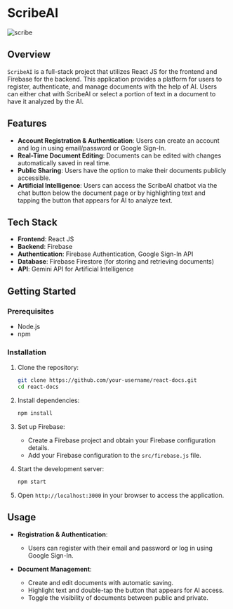 # ScribeAI
![scribe](https://github.com/user-attachments/assets/a82d7b24-848a-4b20-8f27-39060a1df894)

## Overview

`ScribeAI` is a full-stack project that utilizes React JS for the frontend and Firebase for the backend. This application provides a platform for users to register, authenticate, and manage documents with the help of AI. Users can either chat with ScribeAI or select a portion of text in a document to have it analyzed by the AI.

## Features

- **Account Registration & Authentication**: Users can create an account and log in using email/password or Google Sign-In.
- **Real-Time Document Editing**: Documents can be edited with changes automatically saved in real time.
- **Public Sharing**: Users have the option to make their documents publicly accessible.
- **Artificial Intelligence**: Users can access the ScribeAI chatbot via the chat button below the document page or by highlighting text and tapping the button that appears for AI to analyze text.

## Tech Stack

- **Frontend**: React JS
- **Backend**: Firebase
- **Authentication**: Firebase Authentication, Google Sign-In API
- **Database**: Firebase Firestore (for storing and retrieving documents)
- **API**: Gemini API for Artificial Intelligence

## Getting Started

### Prerequisites

- Node.js
- npm

### Installation

1. Clone the repository:

    ```bash
    git clone https://github.com/your-username/react-docs.git
    cd react-docs
    ```

2. Install dependencies:

    ```bash
    npm install
    ```

3. Set up Firebase:

    - Create a Firebase project and obtain your Firebase configuration details.
    - Add your Firebase configuration to the `src/firebase.js` file.

4. Start the development server:

    ```bash
    npm start
    ```

5. Open `http://localhost:3000` in your browser to access the application.

## Usage

- **Registration & Authentication**:
  - Users can register with their email and password or log in using Google Sign-In.
  
- **Document Management**:
  - Create and edit documents with automatic saving.
  - Highlight text and double-tap the button that appears for AI access.
  - Toggle the visibility of documents between public and private.
